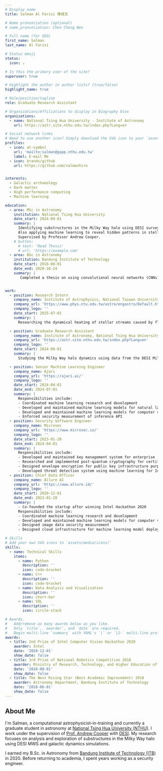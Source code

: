 ```yaml
---
# Display name
title: Salman Al Farisi 陳成文

# Name pronunciation (optional)
# name_pronunciation: Chen Cheng Wen

# Full name (for SEO)
first_name: Salman 
last_name: Al Farisi

# Status emoji
status:
  icon: ☕️

# Is this the primary user of the site?
superuser: true

# Highlight the author in author lists? (true/false)
highlight_name: true

# Role/position/tagline
role: Graduate Research Assistant

# Organizations/Affiliations to display in Biography blox
organizations:
  - name: National Tsing Hua University - Institute of Astronomy
    url: https://astr.site.nthu.edu.tw/index.php?Lang=en

# Social network links
# Need to use another icon? Simply download the SVG icon to your `assets/media/icons/` folder.
profiles:
  - icon: at-symbol
    url: 'mailto:salman@gapp.nthu.edu.tw'
    label: E-mail Me
  - icon: brands/github
    url: https://github.com/salmanhiro


interests:
  - Galactic archaeology
  - Dark matter
  - High performance computing
  - Machine learning

education:
  - area: MSc in Astronomy
    institution: National Tsing Hua University
    date_start: 2024-09-01
    summary: |
      Identifying substructures in the Milky Way halo using DESI survey data and galactic dynamics simulations. 
      Also applying machine learning to reveal hidden patterns in stellar halo populations. 
      Supervised by Professor Andrew Cooper.
    # button:
      # text: 'Read Thesis'
      # url: 'https://example.com'
  - area: BSc in Astronomy
    institution: Bandung Institute of Technology
    date_start: 2016-08-01
    date_end: 2020-10-24
    summary: |
       Completed a thesis on using convolutional neural networks (CNNs) to estimate stellar effective temperature, surface gravity, and metallicity from SDSS APOGEE spectra. Graduated with high distinction, won 3rd prize in a national robotics competition, and received the department’s Best Academic Improvement award in the second year. Supervised by Professor Mochamad Ikbal Arifyanto. 


work:
  - position: Research Intern
    company_name: Institute of Astrophysics, National Taiwan University
    company_url: 'https://www.phys.ntu.edu.tw/astro/engastro/Default.html'
    company_logo: ''
    date_start: 2025-07-01
    summary: |
      Researching the dynamical heating of stellar streams caused by fluctuations in Fuzzy Dark Matter (FDM), aiming to constrain FDM particle properties. Running and analyzing high-resolution simulations using the GPU-accelerated code GAMER to model stream evolution in realistic galactic potentials. Contributing to GAMER’s development.

  - position: Graduate Research Assistant
    company_name: Institute of Astronomy, National Tsing Hua University
    company_url: 'https://astr.site.nthu.edu.tw/index.php?Lang=en'
    company_logo: ''
    date_start: 2024-08-01
    summary: |
      Studying the Milky Way halo dynamics using data from the DESI Milky Way Survey. Developing models to identify substructures evolution. Applying machine learning techniques to find hidden pattern in DESI.

  - position: Senior Machine Learning Engineer
    company_name: Ajari
    company_url: 'https://ajari.ai/'
    company_logo: ''
    date_start: 2024-04-01
    date_end: 2024-07-01
    summary: |
      Responsibilities include:
      - Coordinated machine learning research and development
      - Developed and maintained machine learning models for natural language processing (NLP) using large language models (LLM) for government
      - Developed and maintained machine learning models for computer vision for mining industry
      - Enforced security measurement of inference API
  - position: Security Software Engineer
    company_name: Microsec
    company_url: 'https://www.microsec.io/'
    company_logo: ''
    date_start: 2023-01-20
    date_end: 2024-04-01
    summary: |
      Responsibilities include:
      - Developed and maintained key management system for enterprise
      - Researched and implemented post-quantum cryptography for certificate authority
      - Designed envelope encryption for public key infrastructure purpose
      - Developed threat detection system using machine learning for IoT devices
  - position: Chief Data Officer
    company_name: Allure AI
    company_url: 'https://www.allure.id/'
    company_logo: ''
    date_start: 2020-12-01
    date_end: 2023-01-20
    summary: |
      - Co-founded the startup after winning Intel Hackathon 2020
      Responsibilities include:
      - Coordinated machine learning research and development
      - Developed and maintained machine learning models for computer vision for beauty industry
      - Designed image data security measurement
      - Designed cloud infrastructure for machine learning model deployment

# Skills
# Add your own SVG icons to `assets/media/icons/`
skills:
  - name: Technical Skills
    items:
      - name: Python
        description: ''
        icon: code-bracket
      - name: C++
        description: ''
        icon: code-bracket
      - name: Data Analysis and Visualization 
        description: ''
        icon: chart-bar
      - name: SQL
        description: ''
        icon: circle-stack

# Awards.
#   Add/remove as many awards below as you like.
#   Only `title`, `awarder`, and `date` are required.
#   Begin multi-line `summary` with YAML's `|` or `|2-` multi-line prefix and indent 2 spaces below.
awards:
  - title: 2nd Prize of Intel Computer Vision Hackathon 2020
    awarder: Intel
    date: '2020-12-01'
    show_date: false
  - title: 3rd Prize of National Robotics Competition 2018
    awarder: Ministry of Research, Technology, and Higher Education of Indonesia
    date: '2018-08-01'
    show_date: false
  - title: The Next Rising Star (Best Academic Improvement) 2018
    awarder: Astronomy Department, Bandung Institute of Technology
    date: '2018-06-01'
    show_date: false
---
```


## About Me
I'm Salman, a computational astrophysicist-in-training and currently a graduate student in astronomy at [National Tsing Hua University (NTHU)](http://www.astr.nthu.edu.tw/?Lang=en). I work under the supervision of [Prof. Andrew Cooper](http://www.astr.nthu.edu.tw/p/406-1336-156283,r2556.php?Lang=en) with [DESI](https://www.desi.lbl.gov/). My research focuses on analysis and exploration of substructures in the Milky Way halo using DESI MWS and galactic dynamics simulations.

I earned my B.Sc. in Astronomy from [Bandung Institute of Technology (ITB)](https://www.itb.ac.id/?n=1716815959) in 2020. Before returning to academia, I spent years working as a security engineer.